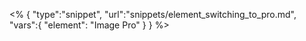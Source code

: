 <% {
	"type":"snippet", "url":"snippets/element_switching_to_pro.md", "vars":{
		"element": "Image Pro"
	}
} %>